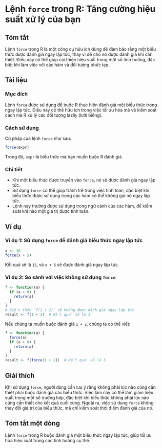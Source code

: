 <!--
Meta Description: # Lệnh `force` trong R: Tăng cường hiệu suất xử lý của bạn ## Tóm tắt Lệnh `force` trong R là một công cụ hữu ích dùng để đảm bảo rằng một biểu thức đ...
Meta Keywords: force, giá, trong, đánh, biểu
-->

# Lệnh `force` trong R: Tăng cường hiệu suất xử lý của bạn

## Tóm tắt
Lệnh `force` trong R là một công cụ hữu ích dùng để đảm bảo rằng một biểu thức được đánh giá ngay lập tức, thay vì để cho nó được đánh giá khi cần thiết. Điều này có thể giúp cải thiện hiệu suất trong một số tình huống, đặc biệt khi làm việc với các hàm và đối tượng phức tạp.

## Tài liệu
### Mục đích
Lệnh `force` được sử dụng để buộc R thực hiện đánh giá một biểu thức trong ngay lập tức. Điều này có thể hữu ích trong việc tối ưu hóa mã và kiểm soát cách mà R xử lý các đối tượng lazily (lười biếng).

### Cách sử dụng
Cú pháp của lệnh `force` như sau:
```R
force(expr)
```
Trong đó, `expr` là biểu thức mà bạn muốn buộc R đánh giá.

### Chi tiết
- Khi một biểu thức được truyền vào `force`, nó sẽ được đánh giá ngay lập tức.
- Sử dụng `force` có thể giúp tránh trễ trong việc tính toán, đặc biệt khi biểu thức được sử dụng trong các hàm có thể không gọi nó ngay lập tức.
- Lệnh này thường được sử dụng trong ngữ cảnh của các hàm, để kiểm soát khi nào một giá trị được tính toán.

## Ví dụ
### Ví dụ 1: Sử dụng `force` để đánh giá biểu thức ngay lập tức
```R
x <- 10
force(x + 5)
```
Kết quả sẽ là `15`, và `x + 5` sẽ được đánh giá ngay lập tức.

### Ví dụ 2: So sánh với việc không sử dụng `force`
```R
f <- function(a) {
  if (a > 0) {
    return(a)
  }
}
# Biểu thức `f(1 + 2)` sẽ không được đánh giá ngay lập tức
result <- f(1 + 2)  # Kết quả sẽ là 3
```
Nếu chúng ta muốn buộc đánh giá `1 + 2`, chúng ta có thể viết:
```R
f <- function(a) {
  force(a)
  if (a > 0) {
    return(a)
  }
}
result <- f(force(1 + 2))  # Kết quả sẽ là 3
```

## Giải thích
Khi sử dụng `force`, người dùng cần lưu ý rằng không phải lúc nào cũng cần thiết phải buộc đánh giá các biểu thức. Việc làm này có thể làm giảm hiệu suất trong một số trường hợp, đặc biệt khi biểu thức không phải lúc nào cũng cần thiết cho kết quả cuối cùng. Ngoài ra, việc sử dụng `force` không thay đổi giá trị của biểu thức, mà chỉ kiểm soát thời điểm đánh giá của nó.

## Tóm tắt một dòng
Lệnh `force` trong R buộc đánh giá một biểu thức ngay lập tức, giúp tối ưu hóa hiệu suất trong các tình huống cụ thể.